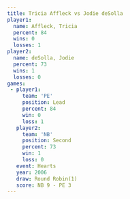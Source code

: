 ```yaml
---
title: Tricia Affleck vs Jodie deSolla
player1:               
  name: Affleck, Tricia
  percent: 84          
  wins: 0              
  losses: 1            
player2:               
  name: deSolla, Jodie 
  percent: 73          
  wins: 1              
  losses: 0            
games:
 - player1:        
     team: 'PE'    
     position: Lead
     percent: 84   
     win: 0        
     loss: 1       
   player2:          
     team: 'NB'      
     position: Second
     percent: 73     
     win: 1          
     loss: 0         
   event: Hearts       
   year: 2006          
   draw: Round Robin(1)
   score: NB 9 - PE 3  
---
```

